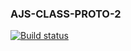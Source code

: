### AJS-CLASS-PROTO-2

[![Build status](https://ci.appveyor.com/api/projects/status/fy83fb1477xy918c?svg=true)](https://ci.appveyor.com/project/theart84/ajs-class-proto-2)

